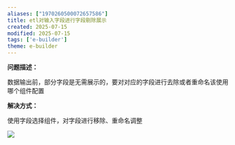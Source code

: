 ```yaml
---
aliases: ["1970260500072657586"]
title: etl对输入字段进行字段剔除展示
created: 2025-07-15
modified: 2025-07-15
tags: ['e-builder']
theme: e-builder
---
```


**问题描述：**

数据输出前，部分字段是无需展示的，要对对应的字段进行去除或者重命名该使用哪个组件配置

**解决方式：**

使用字段选择组件，对字段进行移除、重命名调整

![](https://myhelpdoc.oss-cn-heyuan.aliyuncs.com/mdimages/d422cc6921d42de0b34aa879e5d91cec.jpg)